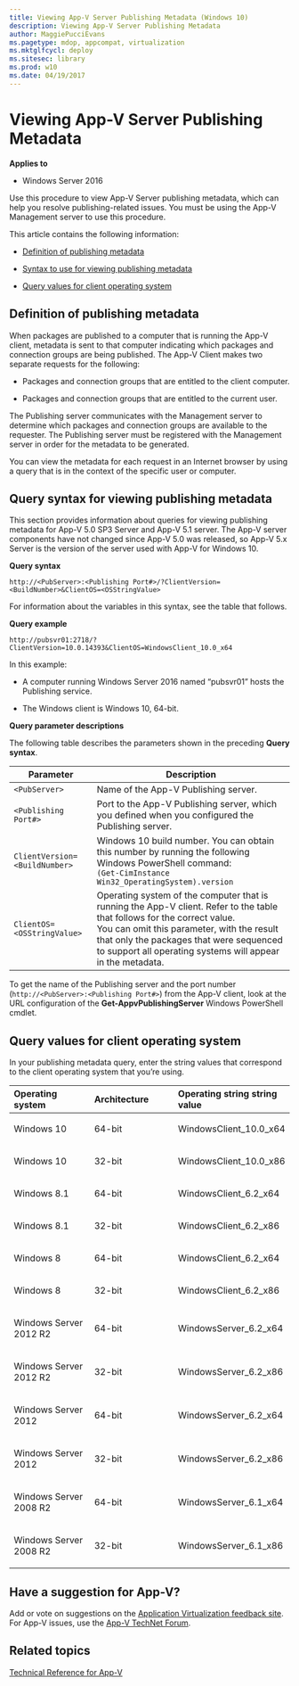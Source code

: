 ```yaml
---
title: Viewing App-V Server Publishing Metadata (Windows 10)
description: Viewing App-V Server Publishing Metadata
author: MaggiePucciEvans
ms.pagetype: mdop, appcompat, virtualization
ms.mktglfcycl: deploy
ms.sitesec: library
ms.prod: w10
ms.date: 04/19/2017
---
```



# Viewing App-V Server Publishing Metadata

**Applies to**
-   Windows Server 2016

Use this procedure to view App-V Server publishing metadata, which can help you resolve publishing-related issues. You must be using the App-V Management server to use this procedure.

This article contains the following information:

-   [Definition of publishing metadata](#bkmk-whatis-pub-metadata)

-   [Syntax to use for viewing publishing metadata](#bkmk-syntax-view-pub-meta)

-   [Query values for client operating system](#bkmk-values-query-pub-meta)

## <a href="" id="bkmk-whatis-pub-metadata"></a>Definition of publishing metadata

When packages are published to a computer that is running the App-V client, metadata is sent to that computer indicating which packages and connection groups are being published. The App-V Client makes two separate requests for the following:

-   Packages and connection groups that are entitled to the client computer.

-   Packages and connection groups that are entitled to the current user.

The Publishing server communicates with the Management server to determine which packages and connection groups are available to the requester. The Publishing server must be registered with the Management server in order for the metadata to be generated.

You can view the metadata for each request in an Internet browser by using a query that is in the context of the specific user or computer.

## <a href="" id="bkmk-syntax-view-pub-meta"></a>Query syntax for viewing publishing metadata

This section provides information about queries for viewing publishing metadata for App-V 5.0 SP3 Server and App-V 5.1 server. The App-V server components have not changed since App-V 5.0 was released, so App-V 5.x Server is the version of the server used with App-V for Windows 10.

**Query syntax**

`http://<PubServer>:<Publishing Port#>/?ClientVersion=<BuildNumber>&ClientOS=<OSStringValue>`

For information about the variables in this syntax, see the table that follows.

**Query example**

`http://pubsvr01:2718/?ClientVersion=10.0.14393&ClientOS=WindowsClient_10.0_x64`

In this example:

- A computer running Windows Server 2016 named “pubsvr01” hosts the Publishing service.

- The Windows client is Windows 10, 64-bit.

**Query parameter descriptions**

The following table describes the parameters shown in the preceding **Query syntax**.

| Parameter  | Description   |
|------------|---------------|
| `<PubServer>`  |  Name of the App-V Publishing server. |
| `<Publishing Port#>` | Port to the App-V Publishing server, which you defined when you configured the Publishing server. |
| `ClientVersion=<BuildNumber>` | Windows 10 build number. You can obtain this number by running the following Windows PowerShell command:<br>`(Get-CimInstance Win32_OperatingSystem).version`  |
| `ClientOS=<OSStringValue>` | Operating system of the computer that is running the App-V client. Refer to the table that follows for the correct value.<br>You can omit this parameter, with the result that only the packages that were sequenced to support all operating systems will appear in the metadata. |

To get the name of the Publishing server and the port number (`http://<PubServer>:<Publishing Port#>`) from the App-V client, look at the URL configuration of the <strong>Get-AppvPublishingServer</strong> Windows PowerShell cmdlet.

## <a href="" id="bkmk-values-query-pub-meta"></a>Query values for client operating system

In your publishing metadata query, enter the string values that correspond to the client operating system that you’re using.

<table>
<colgroup>
<col width="33%" />
<col width="33%" />
<col width="33%" />
</colgroup>
<thead>
<tr class="header">
<th align="left">Operating system</th>
<th align="left">Architecture</th>
<th align="left">Operating string string value</th>
</tr>
</thead>
<tbody>
<tr class="odd">
<td align="left"><p>Windows 10</p></td>
<td align="left"><p>64-bit</p></td>
<td align="left"><p>WindowsClient_10.0_x64</p></td>
</tr>
<tr class="even">
<td align="left"><p>Windows 10</p></td>
<td align="left"><p>32-bit</p></td>
<td align="left"><p>WindowsClient_10.0_x86</p></td>
</tr>
<tr class="odd">
<td align="left"><p>Windows 8.1</p></td>
<td align="left"><p>64-bit</p></td>
<td align="left"><p>WindowsClient_6.2_x64</p></td>
</tr>
<tr class="even">
<td align="left"><p>Windows 8.1</p></td>
<td align="left"><p>32-bit</p></td>
<td align="left"><p>WindowsClient_6.2_x86</p></td>
</tr>
<tr class="odd">
<td align="left"><p>Windows 8</p></td>
<td align="left"><p>64-bit</p></td>
<td align="left"><p>WindowsClient_6.2_x64</p></td>
</tr>
<tr class="even">
<td align="left"><p>Windows 8</p></td>
<td align="left"><p>32-bit</p></td>
<td align="left"><p>WindowsClient_6.2_x86</p></td>
</tr>
<tr class="odd">
<td align="left"><p>Windows Server 2012 R2</p></td>
<td align="left"><p>64-bit</p></td>
<td align="left"><p>WindowsServer_6.2_x64</p></td>
</tr>
<tr class="even">
<td align="left"><p>Windows Server 2012 R2</p></td>
<td align="left"><p>32-bit</p></td>
<td align="left"><p>WindowsServer_6.2_x86</p></td>
</tr>
<tr class="odd">
<td align="left"><p>Windows Server 2012</p></td>
<td align="left"><p>64-bit</p></td>
<td align="left"><p>WindowsServer_6.2_x64</p></td>
</tr>
<tr class="even">
<td align="left"><p>Windows Server 2012</p></td>
<td align="left"><p>32-bit</p></td>
<td align="left"><p>WindowsServer_6.2_x86</p></td>
</tr>
<tr class="odd">
<td align="left"><p>Windows Server 2008 R2</p></td>
<td align="left"><p>64-bit</p></td>
<td align="left"><p>WindowsServer_6.1_x64</p></td>
</tr>
<tr class="even">
<td align="left"><p>Windows Server 2008 R2</p></td>
<td align="left"><p>32-bit</p></td>
<td align="left"><p>WindowsServer_6.1_x86</p></td>
</tr>
</tbody>
</table>


## Have a suggestion for App-V?

Add or vote on suggestions on the [Application Virtualization feedback site](https://appv.uservoice.com/forums/280448-microsoft-application-virtualization).<br>For App-V issues, use the [App-V TechNet Forum](https://social.technet.microsoft.com/Forums/en-US/home?forum=mdopappv).

## Related topics

[Technical Reference for App-V](appv-technical-reference.md)
